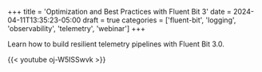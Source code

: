 +++
title = 'Optimization and Best Practices with Fluent Bit 3'
date = 2024-04-11T13:35:23-05:00
draft = true
categories = ['fluent-bit', 'logging', 'observability', 'telemetry', 'webinar']
+++

Learn how to build resilient telemetry pipelines with Fluent Bit 3.0.

{{< youtube oj-W5ISSwvk >}}
